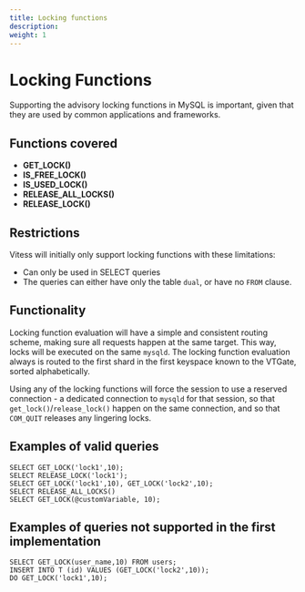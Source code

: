 ```yaml
---
title: Locking functions
description:
weight: 1
---
```

# Locking Functions

Supporting the advisory locking functions in MySQL is important, given that they are used by common applications and frameworks.

## Functions covered
 * __GET_LOCK()__
 * __IS_FREE_LOCK()__
 * __IS_USED_LOCK()__
 * __RELEASE_ALL_LOCKS()__
 * __RELEASE_LOCK()__

## Restrictions

Vitess will initially only support locking functions with these limitations:
 * Can only be used in SELECT queries
 * The queries can either have only the table `dual`, or have no `FROM` clause.

 ## Functionality

Locking function evaluation will have a simple and consistent routing scheme, making sure all requests happen at the same target. This way, locks will be executed on the same `mysqld`.
The locking function evaluation always is routed to the first shard in the first keyspace known to the VTGate, sorted alphabetically.

Using any of the locking functions will force the session to use a reserved connection - a dedicated connection to `mysqld` for that session, so that `get_lock()`/`release_lock()` happen on the same connection, and so that `COM_QUIT` releases any lingering locks.

## Examples of valid queries

```
SELECT GET_LOCK('lock1',10);
SELECT RELEASE_LOCK('lock1');
SELECT GET_LOCK('lock1',10), GET_LOCK('lock2',10);
SELECT RELEASE_ALL_LOCKS()
SELECT GET_LOCK(@customVariable, 10);
```

## Examples of queries not supported in the first implementation

```
SELECT GET_LOCK(user_name,10) FROM users;
INSERT INTO T (id) VALUES (GET_LOCK('lock2',10));
DO GET_LOCK('lock1',10);
```
